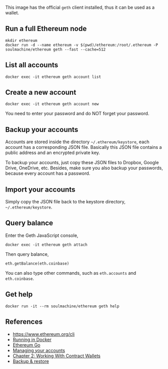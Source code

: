 This image has the official `geth` client installed, thus it can be used as a wallet.


## Run a full Ethereum node

    mkdir ethereum
    docker run -d --name ethereum -v $(pwd)/ethereum:/root/.ethereum -P soulmachine/ethereum geth --fast --cache=512


## List all accounts

    docker exec -it ethereum geth account list


## Create a new account

    docker exec -it ethereum geth account new

You need to enter your password and do NOT forget your password.


## Backup your accounts

Accounts are stored inside the directory `~/.ethereum/keystore`, each account has a corresponding JSON file. Basically this JSON file contains a public address and an encrypted private key.

To backup your accounts, just copy these JSON files to Dropbox, Google Drive, OneDrive, etc. Besides, make sure you also backup your passwords, because every account has a password.


## Import your accounts

Simply copy the JSON file back to the keystore directory, `~/.ethereum/keystore`.


## Query balance

Enter the Geth JavaScript console,

    docker exec -it ethereum geth attach

Then query balance,

    eth.getBalance(eth.coinbase)

You can also type other commands, such as `eth.accounts` and `eth.coinbase`.


## Get help

    docker run -it --rm soulmachine/ethereum geth help


## References

* <https://www.ethereum.org/cli>
* [Running in Docker](https://github.com/ethereum/go-ethereum/wiki/Running-in-Docker)
* [Ethereum Go](https://hub.docker.com/r/ethereum/client-go/)
* [Managing your accounts](https://github.com/ethereum/go-ethereum/wiki/Managing-your-accounts)
* [Chapter 2: Working With Contract Wallets](https://klmoney.wordpress.com/beta7-contract-wallets/)
* [Backup & restore](https://github.com/ethereum/go-ethereum/wiki/Backup-&-restore)
